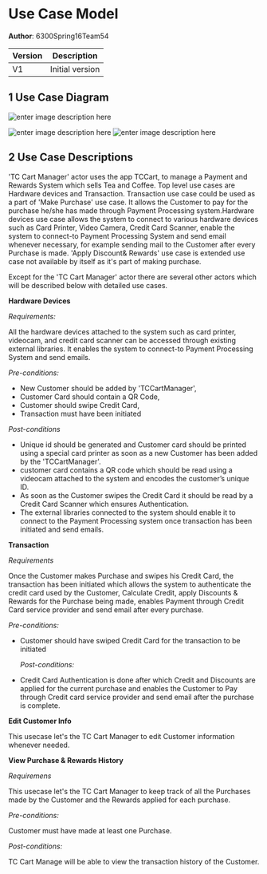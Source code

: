 # Use Case Model

**Author**: 6300Spring16Team54 

| Version | Description     |
| --------|:---------------:|
| V1      | Initial version |

## 1 Use Case Diagram
![enter image description here](https://lh3.googleusercontent.com/RGePiUB6uQuF_ICIGJcEfUMnJLbeZomxXwVrJ_IKoIaN9HueznFAl5bxd2xG1k2Q664=s0 "TCCart Use Case Diagram - Dark.png")

![enter image description here](https://lh3.googleusercontent.com/2rhlhLCWNVeUMQ9qI_esIZLFEgpEz8hTN-C-X-Q0tGhU0NbtmQ4W6VD4M3PYtVWb_1E=s0 "External Library - Sandstorm.png")
![enter image description here](https://lh3.googleusercontent.com/QlamoCcggad6xMFo6ov3BvgICVDkFVI429svhMD82LR3-OskDyBRTf1FqgIfWPSQr28=s0 "Transaction - Standard.png")

## 2 Use Case Descriptions

 'TC Cart Manager' actor uses the app TCCart, to manage a Payment and Rewards System which sells Tea and Coffee. Top level use cases are Hardware devices and Transaction. Transaction use case could be used as a part of 'Make Purchase' use case. It allows the Customer to pay for the purchase he/she has made through Payment Processing system.Hardware devices use case allows the system to connect to various hardware devices such as Card Printer, Video Camera, Credit Card Scanner, enable the system to connect-to Payment Processing System and send email whenever necessary, for example sending mail to the Customer after every Purchase is made. 'Apply Discount& Rewards' use case is extended use case not available by itself as it's part of making purchase.

Except for the 'TC Cart Manager' actor there are several other actors which will be described below with detailed use cases. 

**Hardware Devices**

*Requirements:*

All the hardware devices attached to the system such as card printer, videocam, and credit card scanner can be accessed through existing external libraries. It enables the system to connect-to Payment Processing System and send emails.

  *Pre-conditions:*
 

 - New Customer should be added by 'TCCartManager',
 -  Customer Card should contain a QR Code, 
 - Customer should swipe Credit Card, 
 - Transaction must have been initiated

*Post-conditions*

- Unique id should be generated and Customer card should be printed using a special card printer as soon as a new Customer has been added by the 'TCCartManager'.
- customer card contains a QR code which should be read using a videocam attached to the system and encodes the customer’s unique ID.
- As soon as the Customer swipes the Credit Card it should be read by a Credit Card Scanner which ensures Authentication.
- The external libraries connected to the system should enable it to connect to the Payment Processing system once transaction has been initiated and send emails.

**Transaction**

*Requirements*

Once the Customer makes Purchase and swipes his Credit Card, the transaction has been initiated which allows the system to authenticate the credit card used by the Customer, Calculate Credit, apply Discounts & Rewards for the Purchase being made, enables Payment through Credit Card service provider and send email after every purchase.

  *Pre-conditions:*
- Customer should have swiped Credit Card for the transaction to be initiated

  *Post-conditions:*

- Credit Card Authentication is done after which Credit and Discounts are applied for the current purchase and enables the Customer to Pay through Credit card service provider and send email after the purchase is complete.

**Edit Customer Info**

This usecase let's the TC Cart Manager to edit Customer information whenever needed.


**View Purchase & Rewards History**

*Requiremens*

This usecase let's the TC Cart Manager to keep track of all the Purchases made by the Customer and the Rewards applied for each purchase.

  *Pre-conditions:*

Customer must have made at least one Purchase.

  *Post-conditions:*

TC Cart Manage will be able to view the transaction history of the Customer.



